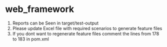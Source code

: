 # web_framework

1. Reports can be Seen in target/test-output
2. Please update Excel file with required scenarios to generate feature files
3. If you dont want to regenerate feature files comment the lines from 178 to 183 in pom.xml

